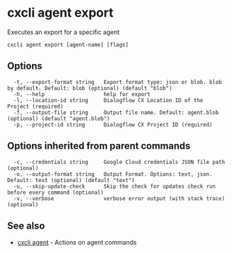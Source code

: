 # cxcli agent export

Executes an export for a specific agent

```
cxcli agent export [agent-name] [flags]
```

## Options

```
  -t, --export-format string   Export format type: json or blob. blob by default. Default: blob (optional) (default "blob")
  -h, --help                   help for export
  -l, --location-id string     Dialogflow CX Location ID of the Project (required)
  -f, --output-file string     Output file name. Default: agent.blob (optional) (default "agent.blob")
  -p, --project-id string      Dialogflow CX Project ID (required)
```

## Options inherited from parent commands

```
  -c, --credentials string     Google Cloud credentials JSON file path (optional)
  -o, --output-format string   Output Format. Options: text, json. Default: text (optional) (default "text")
  -u, --skip-update-check      Skip the check for updates check run before every command (optional)
  -v, --verbose                verbose error output (with stack trace) (optional)
```

## See also

* [cxcli agent](/cmd/cxcli_agent/)	 - Actions on agent commands

